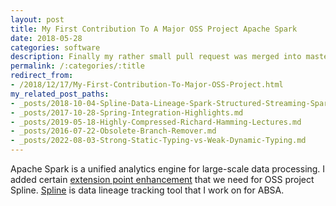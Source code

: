 ```yaml
---
layout: post
title: My First Contribution To A Major OSS Project Apache Spark
date: 2018-05-28
categories: software
description: Finally my rather small pull request was merged into master of Apache Spark!
permalink: /:categories/:title
redirect_from:
- /2018/12/17/My-First-Contribution-To-Major-OSS-Project.html
my_related_post_paths:
- _posts/2018-10-04-Spline-Data-Lineage-Spark-Structured-Streaming-Spark-AI-Summit-2018.md
- _posts/2017-10-28-Spring-Integration-Highlights.md
- _posts/2019-05-18-Highly-Compressed-Richard-Hamming-Lectures.md
- _posts/2016-07-22-Obsolete-Branch-Remover.md
- _posts/2022-08-03-Strong-Static-Typing-vs-Weak-Dynamic-Typing.md
---
```




Apache Spark is a unified analytics engine for large-scale data processing. I added certain [extension point enhancement](https://github.com/apache/spark/commit/81d377d772a527d9ae3311be0480e6403769e919) that we need for OSS project Spline. [Spline](https://absaoss.github.io/spline/) is data lineage tracking tool that I work on for ABSA.
